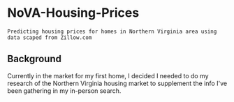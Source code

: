 # NoVA-Housing-Prices
```
Predicting housing prices for homes in Northern Virginia area using data scaped from Zillow.com
```
## Background
Currently in the market for my first home, I decided I needed to do my research of the Northern Virginia housing market to supplement the info I've been gathering in my in-person search.
